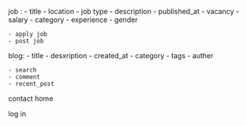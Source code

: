 job :
    - title
    - location
    - job type
    - description
    - published_at
    - vacancy
    - salary
    - category
    - experience
    - gender

    

    - apply job
    - post job


 blog:
    - title
    - desxription
    - created_at
    - category
    - tags
    - auther

    - search
    - comment
    - recent_post

contact
home

log in 




